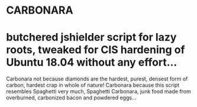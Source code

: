 # CARBONARA                     
# butchered jshielder script for lazy roots, tweaked for CIS hardening of Ubuntu 18.04 without any effort...
                                               
Carbonara not because diamonds are the hardest, purest, densest form of carbon, hardest crap in whole of nature!
Carbonara because this script resembles Spaghetti very much, Spaghetti Carbonara, junk food made from overburned, carbonized bacon and powdered eggs...
